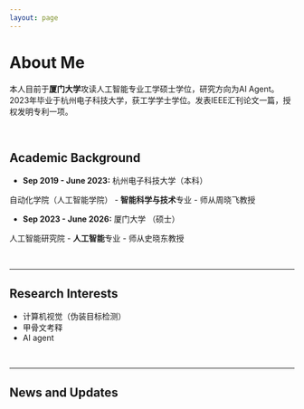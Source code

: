 ```yaml
---
layout: page
---
```


# About Me

 本人目前于**厦门大学**攻读人工智能专业工学硕士学位，研究方向为AI Agent。2023年毕业于杭州电子科技大学，获工学学士学位。发表IEEE汇刊论文一篇，授权发明专利一项。

<br>

## Academic Background

- **Sep 2019 - June 2023:** 杭州电子科技大学（本科）

 自动化学院（人工智能学院） - **智能科学与技术**专业 - 师从周晓飞教授

- **Sep 2023 - June 2026:** 厦门大学 （硕士）

 人工智能研究院 - **人工智能**专业 - 师从史晓东教授

<br>

---

## Research Interests

- 计算机视觉（伪装目标检测）
- 甲骨文考释
- AI agent

<br>

---

## News and Updates



